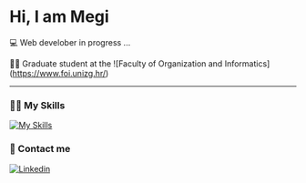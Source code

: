 # Hi, I am Megi

💻 Web develober in progress ...

👩‍🎓 Graduate student at the ![Faculty of Organization and Informatics] (https://www.foi.unizg.hr/)

---

### 👩‍💻 My Skills
[![My Skills](https://skillicons.dev/icons?i=react,angular,express,nodejs,js,kotlin,cs,figma)](https://skillicons.dev)

### 📲 Contact me
<div class="display:flex">
  
[![Linkedin](https://skillicons.dev/icons?i=linkedin)](www.linkedin.com/in/mmarkovin/)
